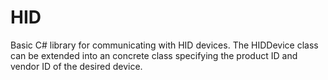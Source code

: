HID
================================================

Basic C# library for communicating with HID devices. The HIDDevice class
can be extended into an concrete class specifying the product ID and vendor
ID of the desired device.
